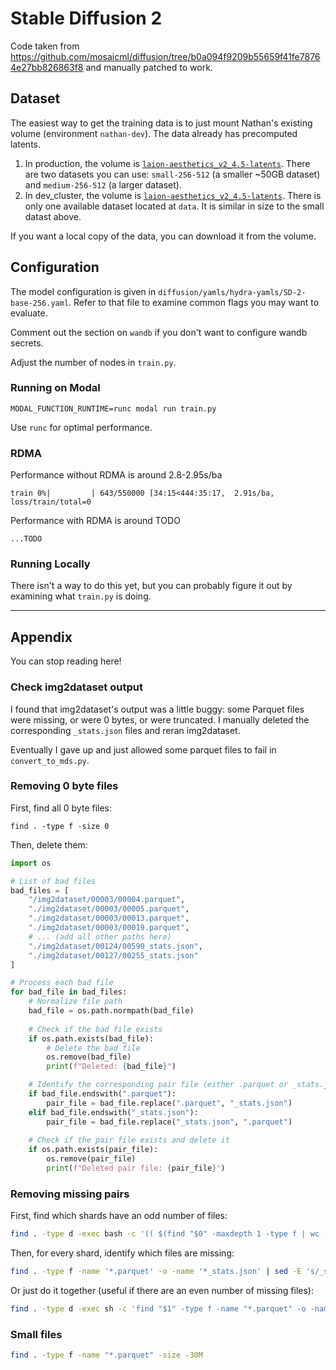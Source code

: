 # Stable Diffusion 2

Code taken from https://github.com/mosaicml/diffusion/tree/b0a094f9209b55659f41fe78764e27bb826863f8 and manually patched to work.

## Dataset

The easiest way to get the training data is to just mount Nathan's existing volume (environment `nathan-dev`). The data already has precomputed latents.

1. In production, the volume is [`laion-aesthetics_v2_4.5-latents`](https://modal.com/storage/modal-labs/nathan-dev/laion-aesthetics_v2_4.5-latents). There are two datasets you can use: `small-256-512` (a smaller ~50GB dataset) and `medium-256-512` (a larger dataset).
2. In dev_cluster, the volume is [`laion-aesthetics_v2_4.5-latents`](https://modal-dev.com/storage/modal-labs/nathan-dev/laion-aesthetics_v2_4.5-latents). There is only one available dataset located at `data`. It is similar in size to the small datast above.

If you want a local copy of the data, you can download it from the volume.

## Configuration

The model configuration is given in `diffusion/yamls/hydra-yamls/SD-2-base-256.yaml`. Refer to that file to examine common flags you may want to evaluate.

Comment out the section on `wandb` if you don't want to configure wandb secrets.

Adjust the number of nodes in `train.py`.

### Running on Modal

```
MODAL_FUNCTION_RUNTIME=runc modal run train.py
```

Use `runc` for optimal performance.

### RDMA

Performance without RDMA is around 2.8-2.95s/ba

```
train 0%|         | 643/550000 [34:15<444:35:17,  2.91s/ba, loss/train/total=0
```

Performance with RDMA is around TODO

```
...TODO
```

### Running Locally

There isn't a way to do this yet, but you can probably figure it out by examining what `train.py` is doing.

---

## Appendix

You can stop reading here!

### Check img2dataset output

I found that img2dataset's output was a little buggy: some Parquet files were missing, or were 0 bytes, or were truncated. I manually deleted the corresponding `_stats.json` files and reran img2dataset.

Eventually I gave up and just allowed some parquet files to fail in `convert_to_mds.py`.

### Removing 0 byte files

First, find all 0 byte files:

```
find . -type f -size 0
```

Then, delete them:

```py
import os

# List of bad files
bad_files = [
    "/img2dataset/00003/00004.parquet",
    "./img2dataset/00003/00005.parquet",
    "./img2dataset/00003/00013.parquet",
    "./img2dataset/00003/00019.parquet",
    # ... (add all other paths here)
    "./img2dataset/00124/00590_stats.json",
    "./img2dataset/00127/00255_stats.json"
]

# Process each bad file
for bad_file in bad_files:
    # Normalize file path
    bad_file = os.path.normpath(bad_file)
    
    # Check if the bad file exists
    if os.path.exists(bad_file):
        # Delete the bad file
        os.remove(bad_file)
        print(f"Deleted: {bad_file}")

    # Identify the corresponding pair file (either .parquet or _stats.json)
    if bad_file.endswith(".parquet"):
        pair_file = bad_file.replace(".parquet", "_stats.json")
    elif bad_file.endswith("_stats.json"):
        pair_file = bad_file.replace("_stats.json", ".parquet")
    
    # Check if the pair file exists and delete it
    if os.path.exists(pair_file):
        os.remove(pair_file)
        print(f"Deleted pair file: {pair_file}")
```

### Removing missing pairs

First, find which shards have an odd number of files:

```bash
find . -type d -exec bash -c '(( $(find "$0" -maxdepth 1 -type f | wc -l) % 2 == 0 )) || echo "$0 has an odd number of files"' {} \;
```

Then, for every shard, identify which files are missing:

```bash
find . -type f -name '*.parquet' -o -name '*_stats.json' | sed -E 's/_stats\.json|\.parquet//' | sort | uniq -u
```

Or just do it together (useful if there are an even number of missing files):

```bash
find . -type d -exec sh -c 'find "$1" -type f -name "*.parquet" -o -name "*_stats.json" | sed -E "s/_stats\.json|\.parquet//" | sort | uniq -u' _ {} \;
```

### Small files

```bash
find . -type f -name "*.parquet" -size -30M
```
